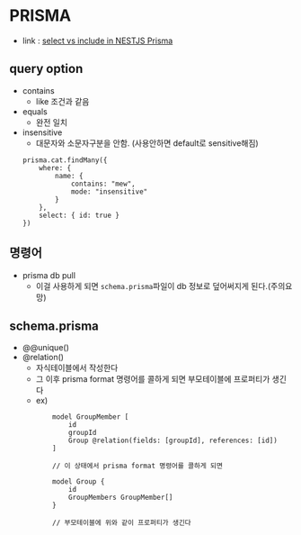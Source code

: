 # PRISMA
- link : [select vs include in NESTJS Prisma](https://stackoverflow.com/questions/69679956/nestjs-prisma-orm-using-select-versus-include-when-fetching-data-records)

## query option
- contains
    - like 조건과 같음
- equals
    - 완전 일치
- insensitive
    - 대문자와 소문자구분을 안함. (사용안하면 default로 sensitive해짐)
    ```
    prisma.cat.findMany({
        where: {
            name: {
                contains: "mew",
                mode: "insensitive"
            }
        },
        select: { id: true }
    })
    ```

## 명령어
- prisma db pull
    - 이걸 사용하게 되면 ```schema.prisma```파일이 db 정보로 덮어써지게 된다.(주의요망)

## schema.prisma
- @@unique()
- @relation()
    - 자식테이블에서 작성한다
    - 그 이후 prisma format 명령어를 콜하게 되면 부모테이블에 프로퍼티가 생긴다
    - ex)
        ```
            model GroupMember [
                id
                groupId
                Group @relation(fields: [groupId], references: [id])
            ]

            // 이 상태에서 prisma format 명령어를 콜하게 되면

            model Group {
                id
                GroupMembers GroupMember[]
            }

            // 부모테이블에 위와 같이 프로퍼티가 생긴다
        ```
